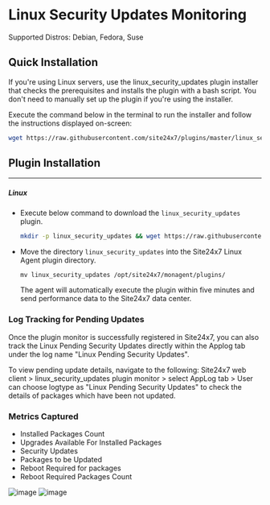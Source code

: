 # Linux Security Updates Monitoring

Supported Distros: Debian, Fedora, Suse
## Quick Installation

If you're using Linux servers, use the linux_security_updates plugin installer that checks the prerequisites and installs the plugin with a bash script. You don't need to manually set up the plugin if you're using the installer.

Execute the command below in the terminal to run the installer and follow the instructions displayed on-screen:

```bash
wget https://raw.githubusercontent.com/site24x7/plugins/master/linux_security_updates/installer/Site24x7LinuxSecurityUpdatesPluginInstaller.sh && sudo bash Site24x7LinuxSecurityUpdatesPluginInstaller.sh
```

## Plugin Installation
---
##### Linux 

- Execute below command to download the `linux_security_updates` plugin.
  
	```bash
 	mkdir -p linux_security_updates && wget https://raw.githubusercontent.com/site24x7/plugins/master/linux_security_updates/linux_security_updates.py && sed -i "1s|^.*|#! $(which python3)|" linux_security_updates.py && wget https://raw.githubusercontent.com/site24x7/plugins/master/linux_security_updates/linux_security_updates.cfg && mv linux_security_updates.py linux_security_updates.cfg linux_security_updates
	```

- Move the directory `linux_security_updates` into the Site24x7 Linux Agent plugin directory.

	```
	mv linux_security_updates /opt/site24x7/monagent/plugins/
	```

  The agent will automatically execute the plugin within five minutes and send performance data to the Site24x7 data center.

### Log Tracking for Pending Updates

Once the plugin monitor is successfully registered in Site24x7, you can also track the Linux Pending Security Updates directly within the Applog tab under the log name "Linux Pending Security Updates".

  To view pending update details, navigate to the following: Site24x7 web client > linux_security_updates plugin monitor > select AppLog tab > User can choose logtype as "Linux Pending Security Updates" to check the details of packages which have been not updated. 
  
### Metrics Captured

- Installed Packages Count
- Upgrades Available For Installed Packages
- Security Updates
- Packages to be Updated
- Reboot Required for packages
- Reboot Required Packages Count

![image](https://github.com/user-attachments/assets/562eee3e-731e-4ac3-98c1-7057b722ec91)
![image](https://github.com/user-attachments/assets/3f5235fd-3e9b-4fec-88e7-1dd0b4df7ca8)




